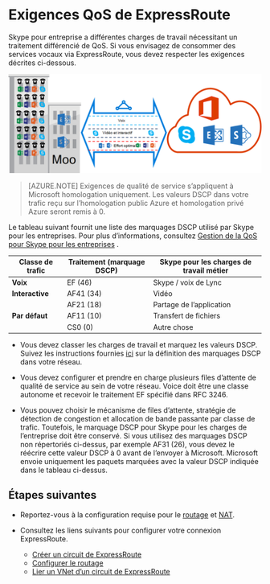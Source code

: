 <properties
   pageTitle="Exigences QoS pour ExpressRoute | Microsoft Azure"
   description="Cette page fournit des spécifications détaillées pour la configuration et la gestion de QoS pour des circuits de ExpressRoute."
   documentationCenter="na"
   services="expressroute"
   authors="cherylmc"
   manager="carmonm"
   editor=""/>
<tags
   ms.service="expressroute"
   ms.devlang="na"
   ms.topic="get-started-article"
   ms.tgt_pltfrm="na"
   ms.workload="infrastructure-services"
   ms.date="10/10/2016"
   ms.author="cherylmc"/>

# <a name="expressroute-qos-requirements"></a>Exigences QoS de ExpressRoute

Skype pour entreprise a différentes charges de travail nécessitant un traitement différencié de QoS. Si vous envisagez de consommer des services vocaux via ExpressRoute, vous devez respecter les exigences décrites ci-dessous.

![](./media/expressroute-qos/expressroute-qos.png)

>[AZURE.NOTE] Exigences de qualité de service s’appliquent à Microsoft homologation uniquement. Les valeurs DSCP dans votre trafic reçu sur l’homologation public Azure et homologation privé Azure seront remis à 0. 

Le tableau suivant fournit une liste des marquages DSCP utilisé par Skype pour les entreprises. Pour plus d’informations, consultez [Gestion de la QoS pour Skype pour les entreprises](https://technet.microsoft.com/library/gg405409.aspx) .

| **Classe de trafic** | **Traitement (marquage DSCP)** | **Skype pour les charges de travail métier** |
|---|---|---|
| **Voix** | EF (46) | Skype / voix de Lync |
| **Interactive** | AF41 (34) | Vidéo |
|   | AF21 (18) | Partage de l’application | 
| **Par défaut** | AF11 (10) | Transfert de fichiers|
|   | CS0 (0) | Autre chose| 


- Vous devez classer les charges de travail et marquez les valeurs DSCP. Suivez les instructions fournies [ici](https://technet.microsoft.com/library/gg405409.aspx) sur la définition des marquages DSCP dans votre réseau.

- Vous devez configurer et prendre en charge plusieurs files d’attente de qualité de service au sein de votre réseau. Voice doit être une classe autonome et recevoir le traitement EF spécifié dans RFC 3246. 

- Vous pouvez choisir le mécanisme de files d’attente, stratégie de détection de congestion et allocation de bande passante par classe de trafic. Toutefois, le marquage DSCP pour Skype pour les charges de l’entreprise doit être conservé. Si vous utilisez des marquages DSCP non répertoriés ci-dessus, par exemple AF31 (26), vous devez le réécrire cette valeur DSCP à 0 avant de l’envoyer à Microsoft. Microsoft envoie uniquement les paquets marquées avec la valeur DSCP indiquée dans le tableau ci-dessus. 

## <a name="next-steps"></a>Étapes suivantes

- Reportez-vous à la configuration requise pour le [routage](expressroute-routing.md) et [NAT](expressroute-nat.md).
- Consultez les liens suivants pour configurer votre connexion ExpressRoute.

    - [Créer un circuit de ExpressRoute](expressroute-howto-circuit-classic.md)
    - [Configurer le routage](expressroute-howto-routing-classic.md)
    - [Lier un VNet d’un circuit de ExpressRoute](expressroute-howto-linkvnet-classic.md)
